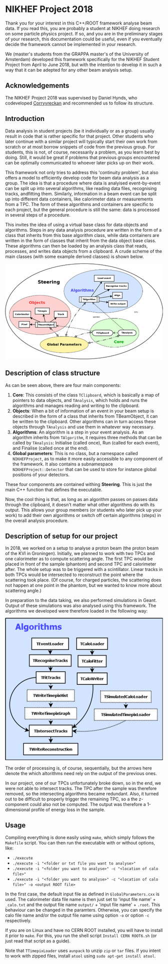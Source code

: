 # NIKHEF Project 2018

Thank you for your interest in this C++/ROOT framework analyse beam data. If you read this, you are probably a student at NIKHEF doing research on some particle physics project. If so, and you are in the preliminary stages of your research, this documentation could be useful, even if you eventually decide the framework cannot be implemented in your research.

We (master's students from the GRAPPA master's of the University of Amsterdam) developed this framework specifically for the NIKHEF Student Project from April to June 2018, but with the intention to develop it in such a way that it can be adepted for any other beam analysis setup.

## Acknowledgements

The NIKHEF Project 2018 was supervised by Daniel Hynds, who codeveloped [Corryvreckan](https://gitlab.cern.ch/dhynds/corryvreckan) and recommended us to follow its structure.

## Introduction

Data analysis in student projects (be it individually or as a group) usually result in code that is rather specific for that project. Other students who later continue with a similar project will typically start their own work from scratch or at most borrow snippets of code from the previous group. For students, this is not, of course, necessarily a problem, as you learn best by doing. Still, it would be great if problems that previous groups encountered can be optimally communicated to whoever later picks up on their work.

This framework not only tries to address this 'continuity problem', but also offers a model to efficiently develop code for beam data analysis as a group. The idea is that a procedure where data is analyised event-by-event can be split up into several algorithms, like reading data files, recognising tracks, andfitting them. Similarly, information in a beam event can be split up into different data containers, like calorimeter data or measurements from a TPC. The form of these algorithms and containers are specific to each project, but the general procedure is still the same: data is processed in several steps of a procedure.

This invites the idea of using a virtual base class for data objects and algorithms. Steps in any data analysis procedure are written in the form of a class that inherits from this base algorithm class, while data containers are written in the form of classes that inherit from the data object base class. These algorithms can then be loaded by an analysis class that reads, processes, and writes data objects from a clipboard. A crude scheme of the main classes (with some example derived classes) is shown below.

![Basic of class structure](https://github.com/redeboer/NIKHEFProject2018/blob/master/docs/structure_basic.png "Basic scheme of class structure")

## Description of class structure

As can be seen above, there are four main components:

1. **Core**: This consists of the class `TClipboard`, which is basically a map of pointers to data objects, and `TAnalysis`, which holds and runs the algorithms and manages reading and writing to the clipboard.
2. **Objects**: When a bit of information of an event in your beam setup is described in the form of a class that inherits from TBeamObject, it can be written to the clipboard. Other algorithms can in turn access these objects through `TAnalysis` and use them in whatever way necessary.
3. **Algorithms**: An algorithm is a step in your event analysis. As an algorithm inherits from `TAlgorithm`, it requires three methods that can be called by `TAnalysis`: Initialise (called once), Run (called for each event), and Finalise (called once at the end).
4. **Global parameters**: This is no class, but a namespace called `NIKHEFProject`, as to make it more easily accessible to any component of the framework. It also contains a subnamespace `NIKHEFProject::Detector` that can be used to store for instance global positions of your detectors.

These four components are contained withing **Steering**. This is just the main C++ function that defines the executable.

Now, the cool thing is that, as long as an algorithm passes on passes data through the clipboard, it doesn't matter what other algorithms do with its output. This allows your group members (or students who later pick up your work) to add their own algorithms or switch off certain algorithms (steps) in the overall analysis procedure.

## Description of setup for our project

In 2018, we worked on a setup to analyse a proton beam (the proton beam of the KVI in Groningen). Initially, we planned to work with two TPCs and one calorimeter as to compute scattering angle. The first TPC would be placed in front of the sample (phantom) and second TPC and calorimeter after. The whole setup was to be triggered with a scintillator. Linear tracks in both TPCs would be intersected to reconstruct the point where the scattering took place. (Of course, for charged particles, the scattering does not happen at one point in the phantom, but we wanted to know more about scattering angle.)

In preparation to the data taking, we also performed simulations in Geant. Output of these simulations was also analysed using this framework. The algorithms we developed were therefore loaded in the following way:

![Algorithm structure](https://github.com/redeboer/NIKHEFProject2018/blob/master/docs/structure_algorithms.png "Algorithm structure")

The order of processing is, of course, sequentially, but the arrows here denote the which altorithms need rely on the output of the previous ones.

In our project, one of our TPCs unfortunately broke down, so in the end, we were not able to intersect tracks. The TPC after the sample was therefore removed, so the intersecting algorithms became redundant. Also, it turned out to be difficult to properly trigger the remaining TPC, so a the z-component could also not be computed. The output was therefore a 1-dimensional profile of energy loss in the sample.

## Usage

Compiling everything is done easily using `make`, which simply follows the `Makefile` script. You can then run the executable with or without options, like:

- `./execute`
- `./execute -i "<folder or txt file you want to analyse>"`
- `./execute -i "<folder you want to analyse>" -c "<location of calo file>"`
- `./execute -i "<folder you want to analyse>" -c "<location of calo file>" -o <output ROOT file>`

In the first case, the default input file as defined in `GlobalParameters.cxx` is used. The calorimeter data file name is then just set to 'input file name' + `_calo.txt` and the output file name `output/` + 'input file name' + `.root`. This behaviour can be changed in the paramters. Otherwise, you can specify the calo file name and/or the output file name using option `-o` or option `-c` respectively.

If you are on Linux and have no CERN ROOT installed, you will have to install it prior to `make`. For this, you run the shell script `Install CERN ROOT6.sh` (or just read that script as a guide).

Note that `TTimepixLoader` uses `aunpack` to unzip `zip` or `tar` files. If you intent to work with zipped files, install `atool` using `sudo apt-get install atool`.